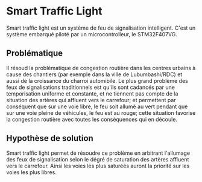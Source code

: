 # Smart Traffic Light
Smart traffic light est un système de feu de signalisation intelligent. C'est un système embarqué piloté par un microcontrolleur, le STM32F407VG.

## Problématique
Il résoud la problématique de congestion routière dans les centres urbains à cause des chantiers (par exemple dans la ville de Lubumbashi/RDC) et aussi de la croissance du charroi automibile. Le plus grand problème des feux de signalisations traditionnels est qu'ils sont cadancés par une temporisation uniforme et constante, et ne tiennent pas compte de la situation des artères qui affluent vers le carrefour; et permettent par conséquent que sur une voie libre, le feu soit allumé au vert pendant que sur une voie pleine de véhicules, le feu est au rouge; cette situation favorise la congestion routière avec toutes les conséquences qui en découle. 

## Hypothèse de solution
Smart traffic light permet de résoudre ce problème en arbitrant l'allumage des feux de signalisation selon le dégré de saturation des artères affluent vers le carrefour. Ainsi les voies les plus saturéés auront la priorité sur les voies les plus libres.
